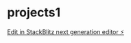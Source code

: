 # projects1

[Edit in StackBlitz next generation editor ⚡️](https://stackblitz.com/~/github.com/aghosh-21/projects1)